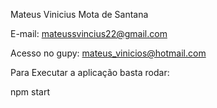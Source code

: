 Mateus Vinicius Mota de Santana

E-mail: mateussvincius22@gmail.com

Acesso no gupy: mateus_vinicios@hotmail.com


Para Executar a aplicação basta rodar:

npm start




